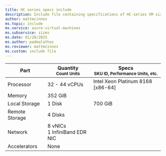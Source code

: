 ```yaml
---
title: HC series specs include
description: Include file containing specifications of HC-series VM sizes.
author: mattmcinnes
ms.topic: include
ms.service: azure-virtual-machines
ms.subservice: sizes
ms.date: 01/28/2025
ms.author: padmalathas
ms.reviewer: mattmcinnes
ms.custom: include file
---
```

| Part | Quantity <br><sup>Count Units | Specs <br><sup>SKU ID, Performance Units, etc.  |
|---|---|---|
| Processor      | 32 - 44 vCPUs     | Intel Xeon Platinum 8168 [x86-64] |
| Memory         | 352 GiB        |    |
| Local Storage  | 1 Disk         | 700 GiB  |
| Remote Storage | 4 Disks        |  |
| Network        | 8 vNICs <br> 1 InfiniBand EDR NIC       |  |
| Accelerators   | None            |     |
